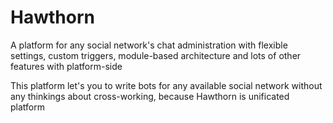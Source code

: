 # Hawthorn
A platform for any social network's chat administration with flexible settings, custom triggers, module-based architecture and lots of other features with platform-side

This platform let's you to write bots for any available social network without any thinkings about cross-working, because Hawthorn is unificated platform
